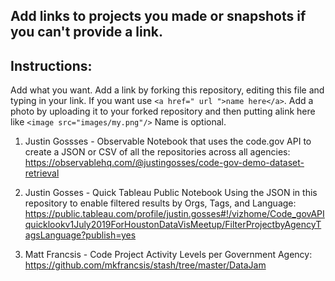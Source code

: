 ## Add links to projects you made or snapshots if you can't provide a link.

## Instructions: 
Add what you want. Add a link by forking this repository, editing this file and typing in your link. If you want use `<a href=" url ">name here</a>`. Add a photo by uploading it to your forked repository and then putting alink here like `<image src="images/my.png"/>` Name is optional.

1. Justin Gossses - Observable Notebook that uses the code.gov API to create a JSON or CSV of all the repositories across all agencies:
https://observablehq.com/@justingosses/code-gov-demo-dataset-retrieval

2. Justin Gosses - Quick Tableau Public Notebook Using the JSON in this repository to enable filtered results by Orgs, Tags, and Language: https://public.tableau.com/profile/justin.gosses#!/vizhome/Code_govAPIquicklookv1July2019ForHoustonDataVisMeetup/FilterProjectbyAgencyTagsLanguage?publish=yes

3. Matt Francsis - Code Project Activity Levels per Government Agency:
https://github.com/mkfrancsis/stash/tree/master/DataJam
